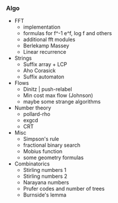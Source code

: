 ### Algo

- FFT
	+ implementation
	+ formulas for f^-1 e^f, log f and others
	+ additional fft modules
	+ Berlekamp Massey
	+ Linear recurrence
- Strings
	+ Suffix array + LCP
	+ Aho Corasick
	+ Suffix automaton
- Flows
	+ Dinitz | push-relabel
	+ Min cost max flow (Johnson)
	+ maybe some strange algorithms
- Number theory 
	+ pollard-rho
	+ exgcd
	+ CRT
- Misc
	+ Simpson's rule
	+ fractional binary search
	+ Mobius function
	+ some geometry formulas 
- Combinatorics
	+ Stirling numbers 1
	+ Stirling numbers 2
	+ Narayana numbers
	+ Prufer codes and number of trees
	+ Burnside's lemma